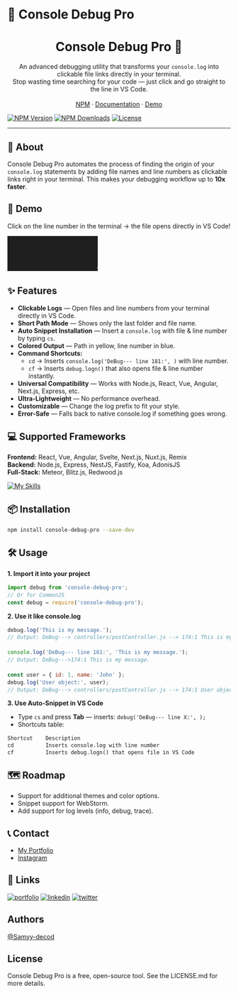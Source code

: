 #                     🚀 Console Debug Pro <p align="center">



<h1 align="center">Console Debug Pro  🚀 </h1>

<p align="center">
  An advanced debugging utility that transforms your <code>console.log</code> into clickable file links directly in your terminal.<br/>
  Stop wasting time searching for your code — just click and go straight to the line in VS Code.
  <br/>
  <br/>
  <a href="https://www.npmjs.com/package/console-debug-pro">NPM</a>
  ·
  <a href="#">Documentation</a>
  ·
  <a href="#">Demo</a>
</p>
</p>

[![NPM Version](https://img.shields.io/npm/v/console-debug-pro?style=for-the-badge)](https://www.npmjs.com/package/console-debug-pro)
[![NPM Downloads](https://img.shields.io/npm/dt/console-debug-pro?style=for-the-badge)](https://www.npmjs.com/package/console-debug-pro)
[![License](https://img.shields.io/npm/l/console-debug-pro?style=for-the-badge)](LICENSE)

---

## 🚀 About
Console Debug Pro automates the process of finding the origin of your <code>console.log</code> statements by adding file names and line numbers as clickable links right in your terminal. This makes your debugging workflow up to **10x faster**.

## 📸 Demo
Click on the line number in the terminal → the file opens directly in VS Code!

![Demo](./assets/demo.gif)

## ✨ Features
- **Clickable Logs** — Open files and line numbers from your terminal directly in VS Code.
- **Short Path Mode** — Shows only the last folder and file name.
- **Auto Snippet Installation** — Insert a `console.log` with file & line number by typing `cs`.
- **Colored Output** — Path in yellow, line number in blue.
- **Command Shortcuts:**
  - `cd` → Inserts `console.log('DeBug--- line 181:', )` with line number.
  - `cf` → Inserts `debug.logn()` that also opens file & line number instantly.
- **Universal Compatibility** — Works with Node.js, React, Vue, Angular, Next.js, Express, etc.
- **Ultra-Lightweight** — No performance overhead.
- **Customizable** — Change the log prefix to fit your style.
- **Error-Safe** — Falls back to native console.log if something goes wrong.

## 💻 Supported Frameworks
**Frontend:** React, Vue, Angular, Svelte, Next.js, Nuxt.js, Remix  
**Backend:** Node.js, Express, NestJS, Fastify, Koa, AdonisJS  
**Full-Stack:** Meteor, Blitz.js, Redwood.js

[![My Skills](https://skillicons.dev/icons?i=js,html,css,wasm)](https://skillicons.dev)

## 📦 Installation
```bash
npm install console-debug-pro --save-dev
```

## 🛠️ Usage
**1. Import it into your project**
```javascript
import debug from 'console-debug-pro';
// Or for CommonJS
const debug = require('console-debug-pro');
```

**2. Use it like console.log**
```javascript
debug.log('This is my message.');
// Output: DeBug---> controllers/postController.js --> 174:1 This is my message.

console.log('DeBug--- line 181:', 'This is my message.');
// Output: DeBug--->174:1 This is my message.

const user = { id: 1, name: 'John' };
debug.log('User object:', user);
// Output: DeBug---> controllers/postController.js --> 174:1 User object: { id: 1, name: 'John' }
```

**3. Use Auto-Snippet in VS Code**
- Type `cs` and press **Tab** — inserts: `debug('DeBug--- line X:', );`
- Shortcuts table:
```
Shortcut    Description
cd          Inserts console.log with line number
cf          Inserts debug.logn() that opens file in VS Code
```

## 🗺️ Roadmap
- Support for additional themes and color options.
- Snippet support for WebStorm.
- Add support for log levels (info, debug, trace).

## 📞 Contact
- <a href="https://codingyari.com">My Portfolio</a>
- <a href="https://www.instagram.com/mr.samyy_99">Instagram</a>

## 🔗 Links
[![portfolio](https://img.shields.io/badge/my_portfolio-000?style=for-the-badge&logo=ko-fi&logoColor=white)](https://codingyari.com)
[![linkedin](https://img.shields.io/badge/linkedin-0A66C2?style=for-the-badge&logo=linkedin&logoColor=white)](https://www.linkedin.com/)
[![twitter](https://img.shields.io/badge/twitter-1DA1F2?style=for-the-badge&logo=twitter&logoColor=white)](https://twitter.com/)

## Authors
<a href="https://github.com/Samyy-decod">@Samyy-decod</a>

## License
Console Debug Pro is a free, open-source tool. See the LICENSE.md for more details.

